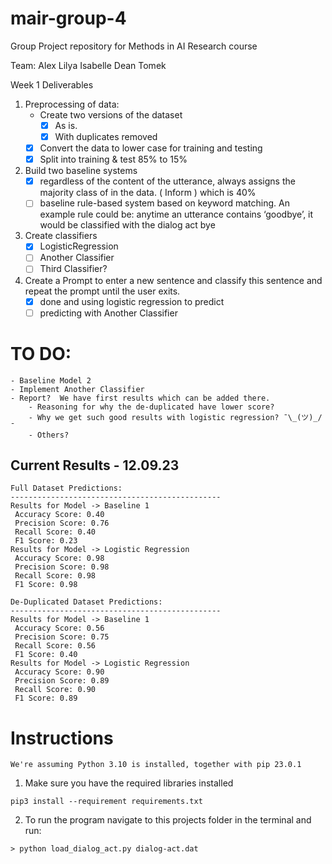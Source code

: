 # mair-group-4
Group Project repository for Methods in AI Research course

Team:
Alex
Lilya
Isabelle
Dean
Tomek 


Week 1 Deliverables

1. Preprocessing of data:
    - Create two versions of the dataset
        - [x] As is.
        - [x] With duplicates removed
    - [x] Convert the data to lower case for training and testing
    - [x] Split into training & test 85% to 15%
2. Build two baseline systems
    - [x] regardless of the content of the utterance, always assigns the majority class of in the data. ( Inform ) which is 40% 
    - [ ] baseline rule-based system based on keyword matching. An example rule could be: anytime an utterance contains ‘goodbye’, it would be classified with the dialog act bye
3. Create classifiers 
    - [x] LogisticRegression
    - [ ] Another Classifier
    - [ ] Third Classifier? 
4. Create a Prompt to enter a new sentence and classify this sentence and repeat the prompt until the user exits.
    - [x] done and using logistic regression to predict
    - [ ] predicting with Another Classifier
    
# TO DO:

    - Baseline Model 2
    - Implement Another Classifier
    - Report?  We have first results which can be added there. 
        - Reasoning for why the de-duplicated have lower score? 
        - Why we get such good results with logistic regression? ¯\_(ツ)_/¯ 
        - Others? 
## Current Results - 12.09.23
```
Full Dataset Predictions: 
-----------------------------------------------
Results for Model -> Baseline 1
 Accuracy Score: 0.40
 Precision Score: 0.76
 Recall Score: 0.40
 F1 Score: 0.23
Results for Model -> Logistic Regression
 Accuracy Score: 0.98
 Precision Score: 0.98
 Recall Score: 0.98
 F1 Score: 0.98

De-Duplicated Dataset Predictions: 
-----------------------------------------------
Results for Model -> Baseline 1
 Accuracy Score: 0.56
 Precision Score: 0.75
 Recall Score: 0.56
 F1 Score: 0.40
Results for Model -> Logistic Regression
 Accuracy Score: 0.90
 Precision Score: 0.89
 Recall Score: 0.90
 F1 Score: 0.89
```
# Instructions 
```
We're assuming Python 3.10 is installed, together with pip 23.0.1
```
1. Make sure you have the required libraries installed
```
pip3 install --requirement requirements.txt
```

2. To run the program navigate to this projects folder in the terminal and run:
```
> python load_dialog_act.py dialog-act.dat
```